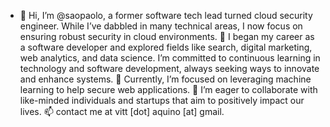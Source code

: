 - 👋 Hi, I’m @saopaolo, a former software tech lead turned cloud security engineer. While I’ve dabbled in many technical areas, I now focus on ensuring robust security in cloud environments.
    👀 I began my career as a software developer and explored fields like search, digital marketing, web analytics, and data science. I’m committed to continuous learning in technology and software development, always seeking ways to innovate and enhance systems.
    🌱 Currently, I’m focused on leveraging machine learning to help secure web applications.
    💞️ I’m eager to collaborate with like-minded individuals and startups that aim to positively impact our lives.
    📫 contact me at vitt [dot] aquino [at] gmail.

<!---
saopaolo/saopaolo is a ✨ special ✨ repository because its `README.md` (this file) appears on your GitHub profile.
You can click the Preview link to take a look at your changes.
--->

